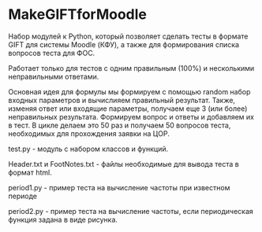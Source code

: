 # MakeGIFTforMoodle
Набор модулей к Python, который позволяет сделать тесты в формате GIFT для системы Moodle (КФУ), а также для формирования списка вопросов теста для ФОС. 

Работает только для тестов с одним правильным (100%) и несколькими неправильными ответами. 

Основная идея для формулы мы формируем с помощью random набор входных параметров и вычислияем правильный результат. Также, изменяя ответ или входящие параметры, получаем еще 3 (или более) неправильных результата.  Формируем вопрос и ответы и добавляем их в тест. В цикле делаем это 50 раз и получаем 50 вопросов теста, необходимых для прохождения заявки на ЦОР. 

test.py - модуль с набором классов и функций. 

Header.txt и FootNotes.txt - файлы необходимые для вывода теста в формат html.

period1.py - пример теста на вычисление частоты при известном периоде

period2.py - пример теста на вычисление частоты, если периодическая функция задана в виде рисунка.

